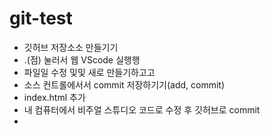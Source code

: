 # git-test

- 깃허브 저장소소 만들기기
- .(점) 눌러서 웹 VScode 실행행
- 파일일 수정 및및 새로 만들기하고고
- 소스 컨트롤에서서 commit 저장하기기(add, commit)
- index.html 추가
- 내 컴퓨터에서 비주얼 스튜디오 코드로 수정 후 깃허브로 commit
-
